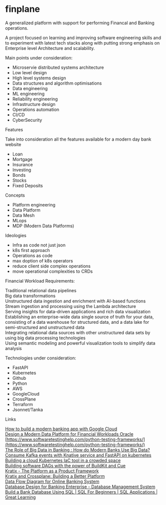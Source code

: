 # finplane



A generalized platform with support for performing Financal and Banking operations.  


A project focused on learning and improving software engineering skills and to experiment with latest tech stacks along with putting strong emphasis on Enterprise level Architecture and scalability.  

Main points under consideration:
- Microservie distributed systems architecture  
- Low level design  
- High level systems design  
- Data structures and algorithm optimisations  
- Data engineering  
- ML engineering  
- Reliability engineering  
- Infrastructure design  
- Operations automation
- CI/CD  
- CyberSecurity  


Features  

Take into consideration all the features available for a modern day bank website  

- Loan  
- Mortgage  
- Insurance  
- Investing  
- Bonds  
- Stocks  
- Fixed Deposits  

Concepts  

- Platform engineering  
- Data Platform  
- Data Mesh  
- MLops  
- MDP (Modern Data Platforms)  

Ideologies
- Infra as code not just json  
- k8s first approach
- Operations as code
- max doption of k8s operators  
- reduce client side complex operations  
- move operational complexities to CRDs  


Financial Workload Requirements:  


Traditional relational data pipelines  
Big data transformations  
Unstructured data ingestion and enrichment with AI-based functions  
Stream ingestion and processing using the Lambda architecture  
Serving insights for data-driven applications and rich data visualization  
Establishing an enterprise-wide data single source of truth for your data, consisting of a data warehouse for structured data, and a data lake for semi-structured and unstructured data  
Integrating relational data sources with other unstructured data sets by using big data processing technologies  
Using semantic modeling and powerful visualization tools to simplify data analysis  



Technologies under consideration:  

- FastAPI  
- Kubernetes  
- Github  
- Python  
- AWS  
- GoogleCloud  
- CrossPlane  
- Terraform
- Jsonnet/Tanka




Links  


[How to build a modern banking app with Google Cloud](https://youtu.be/0EBCMNoYvfc)  
[Design a Modern Data Platform for Financial Workloads Oracle](https://docs.oracle.com/en/solutions/oci-finance-lakehouse/index.html)  
[https://www.softwaretestinghelp.com/python-testing-frameworks/](https://www.softwaretestinghelp.com/python-testing-frameworks/)  
[The Role of Big Data in Banking : How do Modern Banks Use Big Data?](https://www.finextra.com/blogposting/20446/the-role-of-big-data-in-banking--how-do-modern-banks-use-big-data)  
[Consume Kafka events with Knative service and FastAPI on kubernetes](https://rogulski.it/blog/kafka-consumer-knative-fastapi/)  
[Building a cloud Kubernetes IaC tool in a crowded space](https://2022.platformcon.com/talk/building-a-cloud-kubernetes-iac-tool-in-a-crowded-space)  
[Building software DAGs with the power of BuildKit and Cue](https://2022.platformcon.com/talk/building-software-dags-with-the-power-of-buildkit-and-cue)  
[Kratix - The Platform as a Product Framework](https://2022.platformcon.com/talk/kratix-the-platform-as-a-product-framework)  
[Kratix and Crossplane: Building a Better Platform](https://www.syntasso.io/post/kratix-and-crossplane)  
[Data Flow Diagram for Online Banking System](https://www.geeksforgeeks.org/data-flow-diagram-for-online-banking-system/)  
[Database Design for Banking Enterprise - Database Management System](https://youtu.be/GEnNhAL9PF4)  
[Build a Bank Database Using SQL | SQL For Beginners | SQL Applications | Great Learning](https://www.youtube.com/live/dPx1228_EYM?feature=share)  
